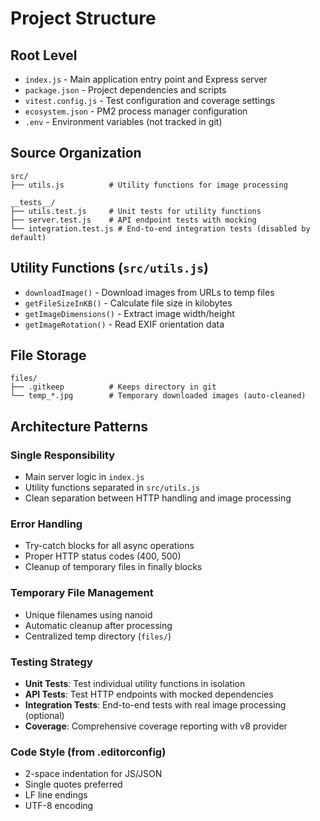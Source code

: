 # Project Structure

## Root Level
- `index.js` - Main application entry point and Express server
- `package.json` - Project dependencies and scripts
- `vitest.config.js` - Test configuration and coverage settings
- `ecosystem.json` - PM2 process manager configuration
- `.env` - Environment variables (not tracked in git)

## Source Organization
```
src/
├── utils.js          # Utility functions for image processing

__tests__/
├── utils.test.js     # Unit tests for utility functions
├── server.test.js    # API endpoint tests with mocking
└── integration.test.js # End-to-end integration tests (disabled by default)
```

## Utility Functions (`src/utils.js`)
- `downloadImage()` - Download images from URLs to temp files
- `getFileSizeInKB()` - Calculate file size in kilobytes
- `getImageDimensions()` - Extract image width/height
- `getImageRotation()` - Read EXIF orientation data

## File Storage
```
files/
├── .gitkeep          # Keeps directory in git
└── temp_*.jpg        # Temporary downloaded images (auto-cleaned)
```

## Architecture Patterns

### Single Responsibility
- Main server logic in `index.js`
- Utility functions separated in `src/utils.js`
- Clean separation between HTTP handling and image processing

### Error Handling
- Try-catch blocks for all async operations
- Proper HTTP status codes (400, 500)
- Cleanup of temporary files in finally blocks

### Temporary File Management
- Unique filenames using nanoid
- Automatic cleanup after processing
- Centralized temp directory (`files/`)

### Testing Strategy
- **Unit Tests**: Test individual utility functions in isolation
- **API Tests**: Test HTTP endpoints with mocked dependencies
- **Integration Tests**: End-to-end tests with real image processing (optional)
- **Coverage**: Comprehensive coverage reporting with v8 provider

### Code Style (from .editorconfig)
- 2-space indentation for JS/JSON
- Single quotes preferred
- LF line endings
- UTF-8 encoding